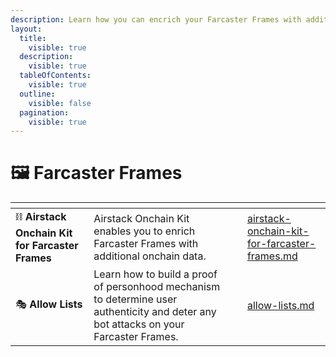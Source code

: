 ```yaml
---
description: Learn how you can encrich your Farcaster Frames with additional onchain data.
layout:
  title:
    visible: true
  description:
    visible: true
  tableOfContents:
    visible: true
  outline:
    visible: false
  pagination:
    visible: true
---
```


# 🖼 Farcaster Frames

<table data-view="cards"><thead><tr><th></th><th></th><th></th><th data-hidden data-card-target data-type="content-ref"></th></tr></thead><tbody><tr><td><span data-gb-custom-inline data-tag="emoji" data-code="26d3">⛓</span> <strong>Airstack Onchain Kit for Farcaster Frames</strong></td><td>Airstack Onchain Kit enables you to enrich Farcaster Frames with additional onchain data.</td><td></td><td><a href="airstack-onchain-kit-for-farcaster-frames.md">airstack-onchain-kit-for-farcaster-frames.md</a></td></tr><tr><td><span data-gb-custom-inline data-tag="emoji" data-code="1f3ad">🎭</span> <strong>Allow Lists</strong></td><td>Learn how to build a proof of personhood mechanism to determine user authenticity and deter any bot attacks on your Farcaster Frames.</td><td></td><td><a href="allow-lists.md">allow-lists.md</a></td></tr></tbody></table>
